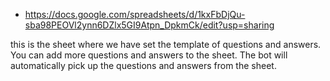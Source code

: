 - https://docs.google.com/spreadsheets/d/1kxFbDjQu-sba98PEOVl2ynn6DZlx5GI9Atpn_DpkmCk/edit?usp=sharing

this is the sheet where we have set the template of questions and answers. You can add more questions and answers to the sheet. The bot will automatically pick up the questions and answers from the sheet.